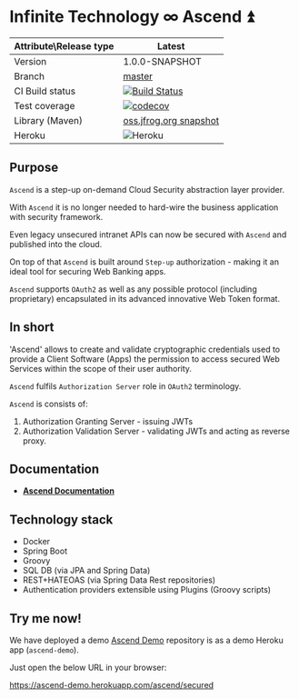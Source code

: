 # Infinite Technology ∞ Ascend ⏫

|Attribute\Release type|Latest|
|----------------------|------|
|Version|1.0.0-SNAPSHOT|
|Branch|[master](https://github.com/INFINITE-TECHNOLOGY/ASCEND)|
|CI Build status|[![Build Status](https://travis-ci.com/INFINITE-TECHNOLOGY/ASCEND.svg?branch=master)](https://travis-ci.com/INFINITE-TECHNOLOGY/ASCEND)|
|Test coverage|[![codecov](https://codecov.io/gh/INFINITE-TECHNOLOGY/ASCEND/branch/master/graphs/badge.svg)](https://codecov.io/gh/INFINITE-TECHNOLOGY/ASCEND/branch/master/graphs)|
|Library (Maven)|[oss.jfrog.org snapshot](https://oss.jfrog.org/artifactory/webapp/#/artifacts/browse/tree/General/oss-snapshot-local/io/infinite/ascend/1.0.0-SNAPSHOT)|
|Heroku|![Heroku](https://heroku-badge.herokuapp.com/?app=ascend-demo&root=/ascend/unsecured)|

## Purpose

`Ascend` is a step-up on-demand Cloud Security abstraction layer provider.

With `Ascend` it is no longer needed to hard-wire the business application with security framework.

Even legacy unsecured intranet APIs can now be secured with `Ascend` and published into the cloud.

On top of that `Ascend` is built around `Step-up` authorization - making it an ideal tool for securing 
Web Banking apps.

`Ascend` supports `OAuth2` as well as any possible protocol (including proprietary) encapsulated in its advanced innovative 
Web Token format.

## In short

'Ascend' allows to create and validate cryptographic credentials used to provide a Client Software (Apps) the permission
to access secured Web Services within the scope of their user authority.

`Ascend` fulfils `Authorization Server` role in `OAuth2` terminology.

`Ascend` is consists of:
1) Authorization Granting Server - issuing JWTs
2) Authorization Validation Server - validating JWTs and acting as reverse proxy.

## Documentation

* [**Ascend Documentation**](https://github.com/INFINITE-TECHNOLOGY/ASCEND/wiki)

## Technology stack

* Docker
* Spring Boot
* Groovy
* SQL DB (via JPA and Spring Data)
* REST+HATEOAS (via Spring Data Rest repositories)
* Authentication providers extensible using Plugins (Groovy scripts)

## Try me now!

We have deployed a demo [Ascend Demo](https://github.com/INFINITE-TECHNOLOGY/ASCEND_DEMO) repository is as a demo Heroku app (`ascend-demo`).

Just open the below URL in your browser:

https://ascend-demo.herokuapp.com/ascend/secured